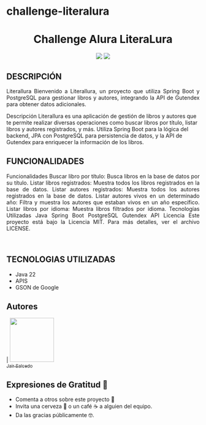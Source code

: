 # challenge-literalura

<h1 align="center"> Challenge Alura LiteraLura </h1>


<p>
<p align="center">
   <img src="https://img.shields.io/badge/Proyecto_Conversor_de_monedas_-_TERMINADO-8A2BE2"> <img src="https://img.shields.io/badge/Release_date_-_Julio-green">
   </p>
<h2>DESCRIPCIÓN</h2>
<p align=justify>Literallura Bienvenido a Literallura, un proyecto que utiliza Spring Boot y PostgreSQL para gestionar libros y autores, integrando la API de Gutendex para obtener datos adicionales.

Descripción Literallura es una aplicación de gestión de libros y autores que te permite realizar diversas operaciones como buscar libros por título, listar libros y autores registrados, y más. Utiliza Spring Boot para la lógica del backend, JPA con PostgreSQL para persistencia de datos, y la API de Gutendex para enriquecer la información de los libros.


</p>

<h2>FUNCIONALIDADES</h2>
<p align=justify>Funcionalidades Buscar libro por título: Busca libros en la base de datos por su título. Listar libros registrados: Muestra todos los libros registrados en la base de datos. Listar autores registrados: Muestra todos los autores registrados en la base de datos. Listar autores vivos en un determinado año: Filtra y muestra los autores que estaban vivos en un año específico. Listar libros por idioma: Muestra libros filtrados por idioma. Tecnologías Utilizadas Java Spring Boot PostgreSQL Gutendex API Licencia Este proyecto está bajo la Licencia MIT. Para más detalles, ver el archivo LICENSE.</p><br>

<h2>TECNOLOGIAS UTILIZADAS</h2>
<p><ul>
  <li>Java 22</li>
  <li>APIS</li>
  <li>GSON de Google</li>
</ul></p>

## Autores

| [<img src="https://avatars.githubusercontent.com/u/22265851?s=400&u=83e164b384e8a6e2f334707f18351b424147f4ac&v=4" width=115><br><sub>Jair Salcedo</sub>](https://github.com/jsf0x)

<h2>Expresiones de Gratitud 🎁</h2>
<ul>
<li>Comenta a otros sobre este proyecto 📢</li>
<li>Invita una cerveza 🍺 o un café ☕ a alguien del equipo.</li>
<li>Da las gracias públicamente 🤓.</li>
</ul>
